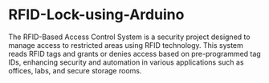 # RFID-Lock-using-Arduino
The RFID-Based Access Control System is a security project designed to manage access to restricted areas using RFID technology. This system reads RFID tags and grants or denies access based on pre-programmed tag IDs, enhancing security and automation in various applications such as offices, labs, and secure storage rooms.
